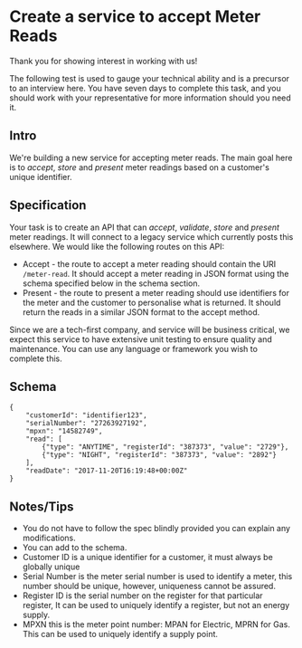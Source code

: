 Create a service to accept Meter Reads
======================================

Thank you for showing interest in working with us!

The following test is used to gauge your technical ability and is a precursor to an interview here. You have seven days to complete this task, and you should work with your representative for more information should you need it.

## Intro

We're building a new service for accepting meter reads. The main goal here is to *accept*, *store* and *present*
meter readings based on a customer's unique identifier.

## Specification

Your task is to create an API that can *accept*, *validate*, *store* and *present* meter readings. It will connect to a legacy service which currently posts this elsewhere. We would like the following routes on this API:

* Accept - the route to accept a meter reading should contain the URI `/meter-read`. It should accept a meter reading in JSON format using the schema specified below in the schema section.
* Present - the route to present a meter reading should use identifiers for the meter and the customer to personalise what is returned. It should return the reads in a similar JSON format to the accept method.

Since we are a tech-first company, and service will be business critical, we expect this service to have extensive unit testing to ensure quality and maintenance. You can use any language or framework you wish to complete this.

## Schema

    {
        "customerId": "identifier123",
        "serialNumber": "27263927192",
        "mpxn": "14582749",
        "read": [
            {"type": "ANYTIME", "registerId": "387373", "value": "2729"},
            {"type": "NIGHT", "registerId": "387373", "value": "2892"}
        ],
        "readDate": "2017-11-20T16:19:48+00:00Z"
    }

## Notes/Tips

* You do not have to follow the spec blindly provided you can explain any modifications.
* You can add to the schema.
* Customer ID is a unique identifier for a customer, it must always be globally unique
* Serial Number is the meter serial number is used to identify a meter, this number should be unique, however, uniqueness cannot be assured.
* Register ID is the serial number on the register for that particular register, It can be used to uniquely identify a register, but not an energy supply.
* MPXN this is the meter point number: MPAN for Electric, MPRN for Gas. This can be used to uniquely identify a supply point.

